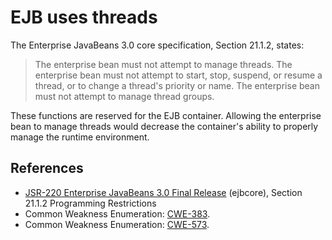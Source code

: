 # EJB uses threads
The Enterprise JavaBeans 3.0 core specification, Section 21.1.2, states:

> The enterprise bean must not attempt to manage threads. The enterprise bean must not attempt to start, stop, suspend, or resume a thread, or to change a thread's priority or name. The enterprise bean must not attempt to manage thread groups.

These functions are reserved for the EJB container. Allowing the enterprise bean to manage threads would decrease the container's ability to properly manage the runtime environment.


## References
* [ JSR-220 Enterprise JavaBeans 3.0 Final Release](https://jcp.org/aboutJava/communityprocess/final/jsr220/index.html) (ejbcore), Section 21.1.2 Programming Restrictions
* Common Weakness Enumeration: [CWE-383](https://cwe.mitre.org/data/definitions/383.html).
* Common Weakness Enumeration: [CWE-573](https://cwe.mitre.org/data/definitions/573.html).
